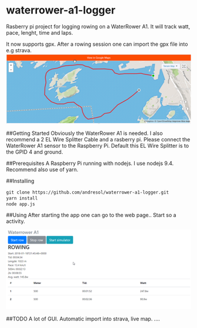 # waterrower-a1-logger
Rasberry pi project for logging rowing on a WaterRower A1. It will track watt,
pace, lenght, time and laps. 

It now supports gpx. After a rowing session one can import the gpx file into
e.g strava.
![strava](strava.png "strava")

##Getting Started
Obviously the WaterRower A1 is needed. I also recommend a 2 EL Wire Splitter Cable and a rasberry pi. Please 
connect the WaterRower A1 sensor to the Raspberry Pi. Default this EL Wire Splitter is
to the GPID 4 and ground.  

##Prerequisites
A Raspberry Pi running with nodejs. I use nodejs 9.4. Recommend also use of
yarn. 

##Installing
```
git clone https://github.com/andresol/waterrower-a1-logger.git
yarn install
node app.js
``` 

##Using
After starting the app one can go to the web page..
Start so a activity. 

![web-gui](web-gui.png "gui")

##TODO
A lot of GUI. Automatic import into strava, live map.
....